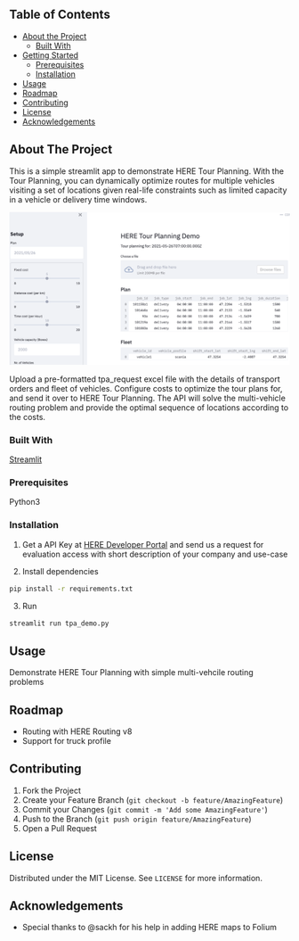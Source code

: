 
<!-- TABLE OF CONTENTS -->
## Table of Contents

* [About the Project](#about-the-project)
  * [Built With](#built-with)
* [Getting Started](#getting-started)
  * [Prerequisites](#prerequisites)
  * [Installation](#installation)
* [Usage](#usage)
* [Roadmap](#roadmap)
* [Contributing](#contributing)
* [License](#license)
* [Acknowledgements](#acknowledgements)


<!-- ABOUT THE PROJECT -->
## About The Project
This is a simple streamlit app to demonstrate HERE Tour Planning. With the Tour Planning, you can dynamically optimize routes for multiple vehicles visiting a set of locations given real-life constraints such as limited capacity in a vehicle or delivery time windows.

![Product Name Screen Shot](tpa_demo_app.png)

Upload a pre-formatted tpa_request excel file with the details of transport orders and fleet of vehicles. Configure costs to optimize the tour plans for, and send it over to HERE Tour Planning. The API will solve the multi-vehicle routing problem and provide the optimal sequence of locations according to the costs.


### Built With
[Streamlit](https://streamlit.io/)

<!-- GETTING STARTED -->

### Prerequisites
Python3

### Installation
1. Get a API Key at [HERE Developer Portal](https://developer.here.com) and send us a request for evaluation access with short description of your company and use-case

2. Install dependencies
```sh
pip install -r requirements.txt
```
3. Run
```sh
streamlit run tpa_demo.py
```

<!-- USAGE EXAMPLES -->
## Usage
Demonstrate HERE Tour Planning with simple multi-vehcile routing problems

<!-- ROADMAP -->
## Roadmap
- Routing with HERE Routing v8
- Support for truck profile

<!-- CONTRIBUTING -->
## Contributing
1. Fork the Project
2. Create your Feature Branch (`git checkout -b feature/AmazingFeature`)
3. Commit your Changes (`git commit -m 'Add some AmazingFeature'`)
4. Push to the Branch (`git push origin feature/AmazingFeature`)
5. Open a Pull Request


<!-- LICENSE -->
## License
Distributed under the MIT License. See `LICENSE` for more information.

<!-- ACKNOWLEDGEMENTS -->
## Acknowledgements
* Special thanks to @sackh for his help in adding HERE maps to Folium


<!-- MARKDOWN LINKS & IMAGES -->
[product-screenshot]: streamlit-fundamentals_app-2021-05-11-10-05-53.gif
